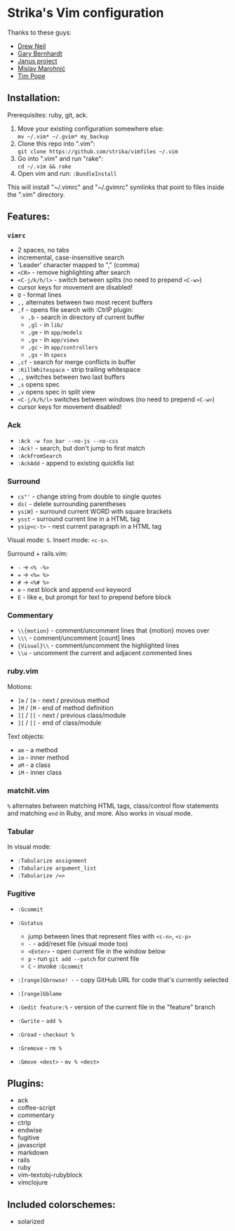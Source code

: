 Strika's Vim configuration
==========================

Thanks to these guys:

* [Drew Neil](http://vimcasts.org)
* [Gary Bernhardt](http://destroyallsoftware.com)
* [Janus project](https://github.com/carlhuda/janus)
* [Mislav Marohnić](http://mislav.uniqpath.com/)
* [Tim Pope](http://tbaggery.com)

## Installation:

Prerequisites: ruby, git, ack.

1. Move your existing configuration somewhere else:  
   `mv ~/.vim* ~/.gvim* my_backup`
2. Clone this repo into ".vim":  
   `git clone https://github.com/strika/vimfiles ~/.vim`
3. Go into ".vim" and run "rake":  
   `cd ~/.vim && rake`
4. Open vim and run:
   `:BundleInstall`

This will install "~/.vimrc" and "~/.gvimrc" symlinks that point to
files inside the ".vim" directory.

## Features:

### `vimrc`

* 2 spaces, no tabs
* incremental, case-insensitive search
* 'Leader' character mapped to "," (comma)
* `<CR>` - remove highlighting after search
* `<C-j/k/h/l>` - switch between splits (no need to prepend `<C-w>`)
* cursor keys for movement are disabled!
* `Q` - format lines
* `,,` alternates between two most recent buffers
* `,f` - opens file search with :CtrlP plugin:
  * `,b` - search in directory of current buffer
  * `,gl` - in `lib/`
  * `,gm` - in `app/models`
  * `,gv` - in `app/views`
  * `,gc` - in `app/controllers`
  * `,gs` - in `specs`
* `,cf` - search for merge conflicts in buffer
* `:KillWhitespace` - strip trailing whitespace
* `,,` switches between two last buffers
* `,s` opens spec
* `,v` opens spec in split view
* `<C-j/k/h/l>` switches between windows (no need to prepend `<C-w>`)
* cursor keys for movement disabled!

### Ack

* `:Ack -w foo_bar --no-js --no-css`
* `:Ack!` - search, but don't jump to first match
* `:AckFromSearch`
* `:AckAdd` - append to existing quickfix list

### Surround

* `cs"'` - change string from double to single quotes
* `ds(` - delete surrounding parentheses
* `ysiW]` - surround current WORD with square brackets
* `ysst` - surround current line in a HTML tag
* `ysip<c-t>` - nest current paragraph in a HTML tag

Visual mode: `S`. Insert mode: `<c-s>`.

Surround + rails.vim:

* `-` → `<% -%>`
* `=` → `<%= %>`
* `#` → `<%# %>`
* `e` - nest block and append `end` keyword
* `E` - like `e`, but prompt for text to prepend before block

### Commentary

* `\\{motion}` - comment/uncomment lines that {motion} moves over
* `\\\` - comment/uncomment [count] lines
* `{Visual}\\` - comment/uncomment the highlighted lines
* `\\u` - uncomment the current and adjacent commented lines

### ruby.vim

Motions:

* `]m` / `[m` - next / previous method
* `]M` / `[M` - end of method definition
* `]]` / `[[` - next / previous class/module
* `][` / `[]` - end of class/module

Text objects:

* `am` - a method
* `im` - inner method
* `aM` - a class
* `iM` - inner class

### matchit.vim

`%` alternates between matching HTML tags, class/control flow statements and
matching `end` in Ruby, and more. Also works in visual mode.

### Tabular

In visual mode:

* `:Tabularize assignment`
* `:Tabularize argument_list`
* `:Tabularize /=>`

### Fugitive

* `:Gcommit`
* `:Gstatus`
  * jump between lines that represent files with `<c-n>`, `<c-p>`
  * `-` - add/reset file (visual mode too)
  * `<Enter>` - open current file in the window below
  * `p` - run `git add --patch` for current file
  * `C` - invoke `:Gcommit`
* `:[range]Gbrowse! -` - copy GitHub URL for code that's currently selected
* `:[range]Gblame`

* `:Gedit feature:%` - version of the current file in the "feature" branch
* `:Gwrite` - `add %`
* `:Gread` - `checkout %`
* `:Gremove` - `rm %`
* `:Gmove <dest>` - `mv % <dest>`

## Plugins:

* ack
* coffee-script
* commentary
* ctrlp
* endwise
* fugitive
* javascript
* markdown
* rails
* ruby
* vim-textobj-rubyblock
* vimclojure

## Included colorschemes:

* solarized
